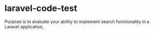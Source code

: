 # laravel-code-test
Purpose is to evaluate your ability to implement search functionality in a Laravel application,
